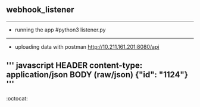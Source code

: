 ## webhook_listener

---
* running the app
#python3 listener.py

---
* uploading data with postman
http://10.211.161.201:8080/api

''' javascript
HEADER
content-type: application/json
BODY (raw/json)
{"id": "1124"}
'''
---

:octocat:
